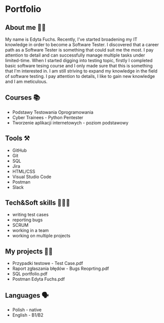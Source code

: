 # Portfolio

## About me 🙋‍♀️
My name is Edyta Fuchs. Recently, I've started broadening my IT knowledge in order to become a Software Tester. 
I discovered that a career path as a Software Tester is something that could suit me the most. 
I pay attention to detail and can successfully manage multiple tasks under limited-time.
When I started digging into testing topic, firstly I completed basic software tesing course and I only made sure that this is something that I'm interested in. 
I am still striving to expand my knowledge in the field of software testing. I pay attention to details, I like to gain new knowledge and I am meticulous.

## Courses 📚 
- Podstawy Testowania Oprogramowania
- Cyber Trainees - Python Pentester
- Tworzenie aplikacji internetowych - poziom podstawowy 
  
## Tools ⚒
- GitHub
- Git
- SQL
- Jira
- HTML/CSS 
- Visual Studio Code
- Postman
- Slack

## Tech&Soft skills 👩🏼‍🎓
- writing test cases
- reporting bugs
- SCRUM
- working in a team
- working on multiple projects

## My projects 👩‍💻
- Przypadki testowe - Test Case.pdf 
- Raport zgłaszania błędów - Bugs Reoprting.pdf 
- SQL portfolio.pdf
- Postman Edyta Fuchs.pdf

## Languages 🗣
- Polish - native
- English - B1/B2
